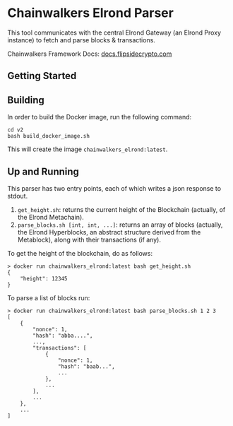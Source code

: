 # Chainwalkers Elrond Parser

This tool communicates with the central Elrond Gateway (an Elrond Proxy instance) to fetch and parse blocks & transactions.

Chainwalkers Framework Docs: [docs.flipsidecrypto.com](https://docs.flipsidecrypto.com)

## Getting Started

## Building

In order to build the Docker image, run the following command:

```shell
cd v2
bash build_docker_image.sh 
```

This will create the image `chainwalkers_elrond:latest`.

## Up and Running

This parser has two entry points, each of which writes a json response to stdout.

1. `get_height.sh`: returns the current height of the Blockchain (actually, of the Elrond Metachain).
2. `parse_blocks.sh [int, int, ...]`: returns an array of blocks (actually, the Elrond Hyperblocks, an abstract structure derived from the Metablock), along with their transactions (if any).

To get the height of the blockchain, do as follows:

```shell
> docker run chainwalkers_elrond:latest bash get_height.sh
{
    "height": 12345
}
```

To parse a list of blocks run:

```shell
> docker run chainwalkers_elrond:latest bash parse_blocks.sh 1 2 3
[
    {
        "nonce": 1,
        "hash": "abba....",
        ...,
        "transactions": [
            {
                "nonce": 1,
                "hash": "baab...",
                ...
            },
            ...
        ],
        ...
    },
    ...
]
```
